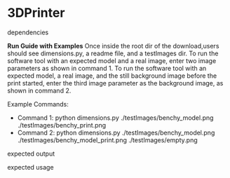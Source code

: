 # 3DPrinter

dependencies

**Run Guide with Examples**
Once inside the root dir of the download,users should see dimensions.py, a readme file, and a testImages dir.
To run the software tool with an expected model and a real image, enter two image parameters as shown in command 1.
To run the software tool with an expected model, a real image, and the still background image before the print started, enter the third image parameter as the background image, as shown in command 2.

Example Commands:
* Command 1: python dimensions.py ./testImages/benchy_model.png ./testImages/benchy_print.png
* Command 2: python dimensions.py ./testImages/benchy_model.png ./testImages/benchy_model_print.png ./testImages/empty.png

expected output

expected usage

